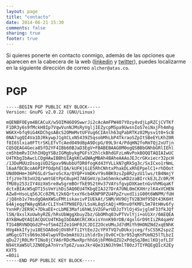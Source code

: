 ```yaml
---
layout: page
title: "contacto"
date: 2014-06-21 15:30
comments: false
sharing: true
footer: true
---
```


Si quieres ponerte en contacto conmigo, además de las opciones que aparecen en la cabecera de la web ([linkedin](http://linkedin.com/in/jaalcaldehernando) y [twitter](http://twitter.com/by_atasco)), puedes localizarme en la siguiente dirección de correo `alcher@atas.co`.

# PGP 

    -----BEGIN PGP PUBLIC KEY BLOCK-----
    Version: GnuPG v2.0.22 (GNU/Linux)
    
    mQENBFOEym4BCACuX/w5OIM46O9SwwrJi2cAcAmFPW407YOzy4vdjLpRZCjCVTKf
    F1DR3y6s9fMckH8Ip7VqwVunNJMsRyVgljIEZycpMSpa9UwsnIoS7eiNxjFh4mhg
    W6KX+bfq9iG4KDChgsABcS2OMmMvtUFVug6CIAnlh63qPabRTKz02Mysv1t0+ScB
    0NA7ugQI4Va1DJRkywpJ1gXCLxN5439Z5qsobMhLbP4TkraoSZpItSBeEYLKhZ0R
    f8I6Slxia0FTtrSKLEfvTcAedO49d8pA9DcpG/09L9r4/PdqHN2foRmTQj2xUTjn
    CQ5QEAG4Geca85fD2YF4IBb60BJaD3EgV+FBABEBAAG0M0ogQSBBbGNhbGRlIEhl
    cm5hbmRvIChhIHQgYSBzIGMgbykgPGFsY2hlckBhdGFzLmNvPokBOQQTAQIAIwUC
    U4TKbgIbAwcLCQgHAwIBBhUIAgkKCwQWAgMBAh4BAheAAAoJEJcrGKxiecr32pcH
    /13DoMUUzDsogiUD2Spxv9NubbUfDR0fogKd43YVLLkN7gRk5g3c/SxICxo1rNmL
    l6aAfBCBcoA6PIPfOdphElQA/kUFKjGiE5RhCNhtxPhakDLxRhEPpelC1+rhDOot
    UNd00Hm+36P6SLdrSwroScXa/QYQP+VmDKvY9s0BK9zsZp8R2yzU1lws/tB4NmjY
    1fjzVe783xU2Q/wmtGEtPpC8upHI7AEGmV/pJaG5mnkcwKD2zaBIrckEJLZc0R/M
    fMU8y253zIY4UzXm5re8wSgrmBOrfkE9S2tHv37VAYsfgvpDXKaetnGvVhMGqaKf
    dctxBIAcW5qDT15sVmYihDi5AQ0EU4TKbgEIAJ27DrA7UNL0mCKXHrzlK4xVCHEN
    AZw8+HsoLq56JCc0ZMLt2k6QrtxxY6cb4KNP9PZU4PpZruxdIiiG00t6WNPM/fUH
    /jQ8nb1v7msdgQAmXWSuFMtiskavivPIUEkAt/SNM/HV9OjTV2B3Hf95Dt43K6Ht
    64AjeqgfWAyqN5ArCLIYn4TPN9EFD/LSsHL8qStAQj+M9nv0fKMFL5m78tHHv6fy
    YxnHP/2ER9C+7DkaEE+cLbME3Mafi6hWLSVZGFwrUDJzTYlOj4SvjglmF33fkJQf
    lSN/8xslXoUwhyRZE/hRsUbWggXbuyZbz/GbOMhq03vPTVvlYji+oU1Xr/0AEQEA
    AYkBHwQYAQIACQUCU4TKbgIbDAAKCRCXKxisYnnK90rDB/4gxlGrD9tIiZR4qaHV
    TIG4BRVNDQGd2P+ofSm4ZIZe1GHF0JCJDIZ2OceUMuJd7dMiYh9HONZNd2xqENhK
    HVg4kkIfyju18ESOA8oOjOV8hFTiIYtEeJ2cYPXTVQ7uDUkxjceg/fsCS5K2spzZ
    aMGgcGTts969o304lwpVFDxbmAtUJiihldrDxjOv0C+Cbr952qKnPUeN25lTLbzI
    qDu27jR0LMrTINo8jCYA6rRDcMwxRprhhG6jbFM0kQZU2xPdqSqJBmilKOjofLIF
    N94tXaW5UlJZN0EpA7nVrxTp6Z/uaxJkr4Qe31NOJh9mlT80zJTIYRQEgQIcX2Ey
    KXT5
    =8Oii
    -----END PGP PUBLIC KEY BLOCK-----


